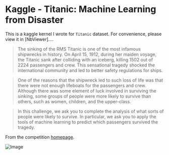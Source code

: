 # Kaggle - Titanic: Machine Learning from Disaster
This is a kaggle kernel I wrote for `Titanic` dataset. For convenience, please view it in [NbViewer]....


>The sinking of the RMS Titanic is one of the most infamous shipwrecks in history.  On April 15, 1912, during her maiden voyage, the Titanic sank after colliding with an iceberg, killing 1502 out of 2224 passengers and crew.  This sensational tragedy shocked the international community and led to better safety regulations for ships.

>One of the reasons that the shipwreck led to such loss of life was that there were not enough lifeboats for the passengers and crew.  Although there was some element of luck involved in surviving the sinking, some groups of people were more likely to survive than others, such as women, children, and the upper-class.

>In this challenge, we ask you to complete the analysis of what sorts of people were likely to survive. In particular, we ask you to apply the tools of machine learning to predict which passengers survived the tragedy.

From the competition [homepage](http://www.kaggle.com/c/titanic-gettingStarted).

![Image](http://a3.qpic.cn/psb?/V107khlM1bLYMn/YgCcZdpUwL2f67Nk0LymNVgtogg1Lkol3mKjkSyjrQs!/b/dG0BAAAAAAAA&bo=YAOAAgAAAAARB9E!&rf=viewer_4)


